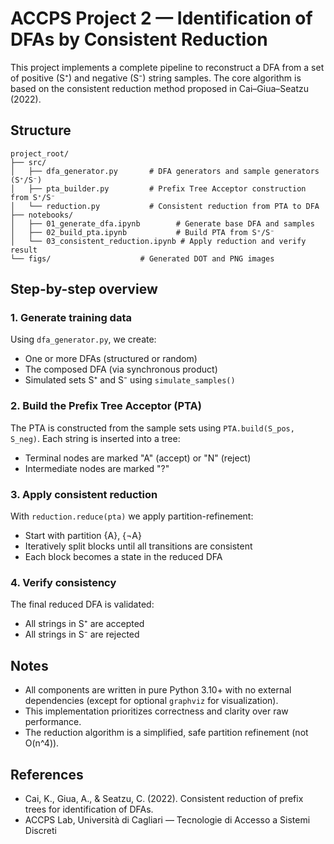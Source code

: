 # ACCPS Project 2 — Identification of DFAs by Consistent Reduction

This project implements a complete pipeline to reconstruct a DFA from a set of
positive (S⁺) and negative (S⁻) string samples. The core algorithm is based on
the consistent reduction method proposed in Cai–Giua–Seatzu (2022).

## Structure

```
project_root/
├── src/
│   ├── dfa_generator.py       # DFA generators and sample generators (S⁺/S⁻)
│   ├── pta_builder.py         # Prefix Tree Acceptor construction from S⁺/S⁻
│   └── reduction.py           # Consistent reduction from PTA to DFA
├── notebooks/
│   ├── 01_generate_dfa.ipynb        # Generate base DFA and samples
│   ├── 02_build_pta.ipynb           # Build PTA from S⁺/S⁻
│   └── 03_consistent_reduction.ipynb # Apply reduction and verify result
└── figs/                    # Generated DOT and PNG images
```

## Step-by-step overview

### 1. Generate training data

Using `dfa_generator.py`, we create:

* One or more DFAs (structured or random)
* The composed DFA (via synchronous product)
* Simulated sets S⁺ and S⁻ using `simulate_samples()`

### 2. Build the Prefix Tree Acceptor (PTA)

The PTA is constructed from the sample sets using `PTA.build(S_pos, S_neg)`.
Each string is inserted into a tree:

* Terminal nodes are marked "A" (accept) or "N" (reject)
* Intermediate nodes are marked "?"

### 3. Apply consistent reduction

With `reduction.reduce(pta)` we apply partition-refinement:

* Start with partition {A}, {¬A}
* Iteratively split blocks until all transitions are consistent
* Each block becomes a state in the reduced DFA

### 4. Verify consistency

The final reduced DFA is validated:

* All strings in S⁺ are accepted
* All strings in S⁻ are rejected

## Notes

* All components are written in pure Python 3.10+ with no external dependencies (except for optional `graphviz` for visualization).
* This implementation prioritizes correctness and clarity over raw performance.
* The reduction algorithm is a simplified, safe partition refinement (not O(n^4)).

## References

* Cai, K., Giua, A., & Seatzu, C. (2022). Consistent reduction of prefix trees for identification of DFAs.
* ACCPS Lab, Università di Cagliari — Tecnologie di Accesso a Sistemi Discreti
